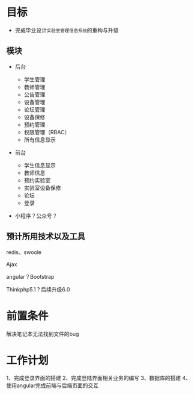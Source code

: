 # 目标

+ 完成毕业设计`实验室管理信息系统`的重构与升级



## 模块

+ 后台
  + 学生管理
  + 教师管理
  + 公告管理
  + 设备管理
  + 论坛管理
  + 设备保修
  + 预约管理
  + 权限管理（RBAC）
  + 所有信息显示
+ 前台
  + 学生信息显示
  + 教师信息
  + 预约实验室
  + 实验室设备保修
  + 论坛
  + 登录

+ 小程序？公众号？

## 预计所用技术以及工具

redis、swoole

Ajax

angular？Bootstrap

Thinkphp5.1？后续升级6.0

# 前置条件
解决笔记本无法找到文件的bug
# 工作计划
1、完成登录界面的搭建
2、完成登陆界面相关业务的编写
3、数据库的搭建
4、使用angular完成前端与后端页面的交互